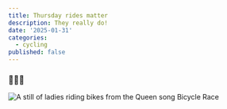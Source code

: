 ```yaml
---
title: Thursday rides matter
description: They really do!
date: '2025-01-31'
categories:
  - cycling
published: false
---
```


### 🚴🏻‍♂️

<img src="./thursday-rides/thursday-rides-matter.jpeg" alt="A still of ladies riding bikes from the Queen song Bicycle Race">
